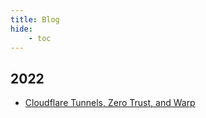 ```yaml
---
title: Blog
hide:
    - toc
---
```


## 2022

- [Cloudflare Tunnels, Zero Trust, and Warp](blog/2022/cloudflare-tunnels-zero-trust-and-warp.md)